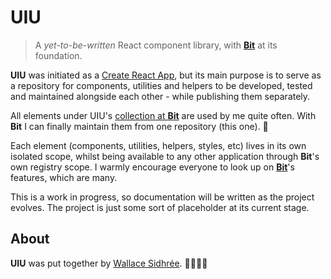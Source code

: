 # UIU

> A _yet-to-be-written_ React component library, with [**Bit**][2] at its foundation.

**UIU** was initiated as a [Create React App][3], but its main purpose is to serve as a repository for components, utilities and helpers to be developed, tested and maintained alongside each other - while publishing them separately.

All elements under UIU's [collection at **Bit**][4] are used by me quite often. With **Bit** I can finally maintain them from one repository (this one). 🙂

Each element (components, utilities, helpers, styles, etc) lives in its own isolated scope, whilst being available to any other application through **Bit**'s own registry scope. I warmly encourage everyone to look up on [**Bit**][2]'s features, which are many.

This is a work in progress, so documentation will be written as the project evolves. The project is just some sort of placeholder at its current stage.

## About

**UIU** was put together by [Wallace Sidhrée][1]. 👨‍💻🇳🇴

  [1]: http://sidhree.com/
  [2]: http://bit.dev/
  [3]: https://facebook.github.io/create-react-app/
  [4]: https://bit.dev/dreamyguy/uiu
